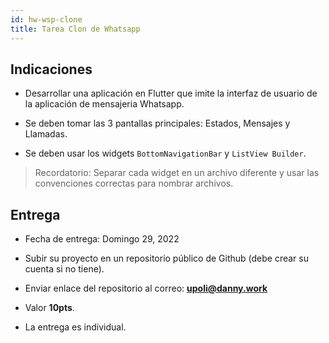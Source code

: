 ```yaml
---
id: hw-wsp-clone
title: Tarea Clon de Whatsapp
---
```


## Indicaciones

* Desarrollar una aplicación en Flutter que imite la interfaz de usuario de la aplicación de mensajeria Whatsapp.

* Se deben tomar las 3 pantallas principales: Estados, Mensajes y Llamadas.

* Se deben usar los widgets `BottomNavigationBar` y `ListView Builder`.

> Recordatorio: Separar cada widget en un archivo diferente y usar las convenciones correctas para nombrar archivos.

## Entrega

* Fecha de entrega: Domingo 29, 2022

* Subir su proyecto en un repositorio público de Github (debe crear su cuenta si no tiene).

* Enviar enlace del repositorio al correo: **upoli@danny.work**

* Valor **10pts**.

* La entrega es individual.
